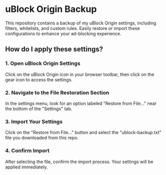 # uBlock Origin Backup
This repository contains a backup of my uBlock Origin settings, including filters, whitelists, and custom rules. Easily restore or import these configurations to enhance your ad-blocking experience.

## How do I apply these settings?
### 1. Open uBlock Origin Settings
Click on the uBlock Origin icon in your browser toolbar, then click on the gear icon to access the settings.

### 2. Navigate to the File Restoration Section
In the settings menu, look for an option labeled "Restore from File..." near the bottom of the "Settings" tab.

### 3. Import Your Settings
Click on the "Restore from File..." button and select the "ublock-backup.txt" file you downloaded from this repo.

### 4. Confirm Import
After selecting the file, confirm the import process. Your settings will be applied immediately.
